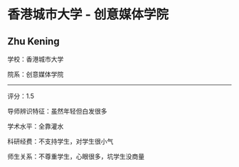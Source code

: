 # 香港城市大学 - 创意媒体学院

## Zhu Kening

学校：香港城市大学

院系：创意媒体学院

* * *

评分：1.5

导师辨识特征：虽然年轻但白发很多

学术水平：全靠灌水

科研经费：不支持学生，对学生很小气

师生关系：不尊重学生，心眼很多，坑学生没商量